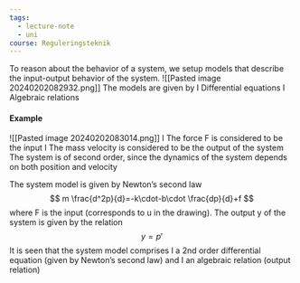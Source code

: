 ```yaml
---
tags:
  - lecture-note
  - uni
course: Reguleringsteknik
---
```

To reason about the behavior of a system, we setup models that describe the input-output behavior of the system.
![[Pasted image 20240202082932.png]]
The models are given by
	I Differential equations
	I Algebraic relations


#### Example
![[Pasted image 20240202083014.png]]
	I The force F is considered to be the input
	I The mass velocity is considered to be the output of the system
The system is of second order, since the dynamics of the system depends on both position and velocity

The system model is given by Newton’s second law
$$
m \frac{d^2p}{d}=-k\cdot-b\cdot \frac{dp}{d}+f
$$
where F is the input (corresponds to u in the drawing).
The output y of the system is given by the relation
$$
y=p'
$$
It is seen that the system model comprises
	I a 2nd order differential equation (given by Newton’s second law) and 	I an algebraic relation (output relation)

